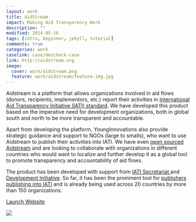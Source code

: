 ```yaml
---
layout: work
title: AidStream
impact: Making Aid Transparency Work
description: ""
modified: 2014-05-16
tags: [intro, beginner, jekyll, tutorial]
comments: true
categories: work
caselink: case/devcheck-case
link: http://aidstream.org  
image:
  cover: work/aidstream.png
  feature: work/aidstream/feature-img.jpg
---
```




<div class="layout work-description">
<p>Aidstream is a platform that allows organizations involved in aid flows (donors, recipients, implementors, etc.) report their activities in <a href="http://www.iatistandard.org" target="_blank">International Aid Transparency Initiative (IATI) standard</a>.  We have developed this product based on the imperative need for development organizations, both in global south and north to be more transparent and accountable.</p>

<p>Apart from developing the platform, YoungInnovations also provide strategic guidance and support to NGOs (large to smalls), who want to use Aidstream to publish their activities into IATI. We have even <a href="https://github.com/younginnovations/aidstream" target="_blank">open sourced Aidstream</a> and are looking to collaborate with organizations in different countries who would want to localize and further develop it as a global tool to promote transparency and accountability of aid flows.</p>

<p>The product has been developed with support from <a href="http://www.aidtransparency.net/governance/secretariat" target="_blank">IATI Secretariat </a>and <a href="http://www.devinit.org" target="_blank">Development Initiative</a>. So far, it has been the prominent tool for <a href="http://iatiregistry.org/publisher" target="_blank">publishers publishing into IATI</a> and is already being used across 20 countries by more than 150 organizations.</p>

<a href="{{ page.link }}" target="_blank" class="button work-btn launch-btn"><span class="see-work"> Launch Website</span><span class="progress"></span></a>
</div>
<div class="screenshot-wrapper">
<img src="{{ site.url }}/images/work/aidstream/img-1.png"/> 
</div>

<!--
## What They said

> Lorem ipsum dolor sit amet, consectetur adipisicing elit, sed do eiusmod tempor incididunt ut labore et dolore magna aliqua. Ut enim ad minim veniam, quis nostrud exercitation ullamco laboris nisi ut aliquip ex ea commodo consequat.



<div class="screenshot-wrapper">
<div class="layout inner-screenshot">
<div class="screenshot">
<img src="{{ site.url }}/images/work/fightvaw/fightvawimg-3.png"/> 
</div>
<div class="screenshot">
<img src="{{ site.url }}/images/work/fightvaw/fightvawimg-4.png"/> 
</div>
</div>
</div>
-->